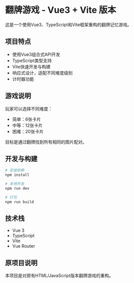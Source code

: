 # 翻牌游戏 - Vue3 + Vite 版本

这是一个使用Vue3、TypeScript和Vite框架重构的翻牌记忆游戏。

## 项目特点

- 使用Vue3组合式API开发
- TypeScript类型支持
- Vite快速开发与构建
- 响应式设计，适配不同难度级别
- 计时器功能

## 游戏说明

玩家可以选择不同难度：
- 简单：6张卡片
- 中等：12张卡片
- 困难：20张卡片

目标是通过翻牌找到所有相同的图片配对。

## 开发与构建

```bash
# 安装依赖
npm install

# 本地开发
npm run dev

# 打包
npm run build
```

## 技术栈

- Vue 3
- TypeScript
- Vite
- Vue Router

## 原项目说明

本项目是对原有HTML/JavaScript版本翻牌游戏的重构。 